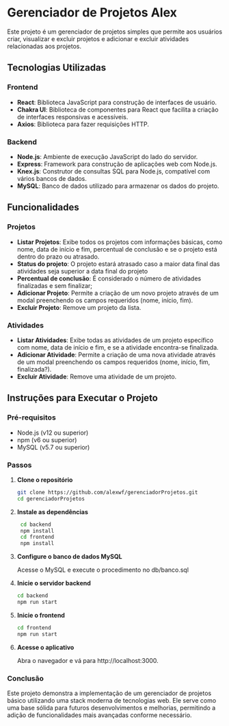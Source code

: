 # Gerenciador de Projetos Alex

Este projeto é um gerenciador de projetos simples que permite aos usuários criar, visualizar e excluir projetos e adicionar e excluir atividades relacionadas aos projetos.

## Tecnologias Utilizadas

### Frontend

- **React**: Biblioteca JavaScript para construção de interfaces de usuário.
- **Chakra UI**: Biblioteca de componentes para React que facilita a criação de interfaces responsivas e acessíveis.
- **Axios**: Biblioteca para fazer requisições HTTP.

### Backend

- **Node.js**: Ambiente de execução JavaScript do lado do servidor.
- **Express**: Framework para construção de aplicações web com Node.js.
- **Knex.js**: Construtor de consultas SQL para Node.js, compatível com vários bancos de dados.
- **MySQL**: Banco de dados utilizado para armazenar os dados do projeto.

## Funcionalidades

### Projetos

- **Listar Projetos**: Exibe todos os projetos com informações básicas, como nome, data de início e fim, percentual de conclusão e se o projeto está dentro do prazo ou atrasado.
- **Status do projeto**: O projeto estará atrasado caso a maior data final das atividades seja superior a data final do projeto
- **Percentual de conclusão**: É considerado o número de atividades finalizadas e sem finalizar;
- **Adicionar Projeto**: Permite a criação de um novo projeto através de um modal preenchendo os campos requeridos (nome, início, fim).
- **Excluir Projeto**: Remove um projeto da lista.

### Atividades

- **Listar Atividades**: Exibe todas as atividades de um projeto específico com nome, data de início e fim, e se a atividade encontra-se finalizada.
- **Adicionar Atividade**: Permite a criação de uma nova atividade através de um modal preenchendo os campos requeridos (nome, início, fim, finalizada?).
- **Excluir Atividade**: Remove uma atividade de um projeto.

## Instruções para Executar o Projeto

### Pré-requisitos

- Node.js (v12 ou superior)
- npm (v6 ou superior)
- MySQL (v5.7 ou superior)

### Passos

1. **Clone o repositório**

   ```bash
   git clone https://github.com/alexwf/gerenciadorProjetos.git
   cd gerenciadorProjetos
   ```

2. **Instale as dependências**

   ```bash
    cd backend
    npm install
    cd frontend
    npm install
    ```

3. **Configure o banco de dados MySQL**

    Acesse o MySQL e execute o procedimento no db/banco.sql

4. **Inicie o servidor backend**

    ```bash
    cd backend
    npm run start
    ```

5. **Inicie o frontend**
    ```bash
    cd frontend
    npm run start
    ```

6. **Acesse o aplicativo**

    Abra o navegador e vá para http://localhost:3000.

### Conclusão

Este projeto demonstra a implementação de um gerenciador de projetos básico utilizando uma stack moderna de tecnologias web.
Ele serve como uma base sólida para futuros desenvolvimentos e melhorias, permitindo a adição de funcionalidades mais avançadas conforme necessário.
